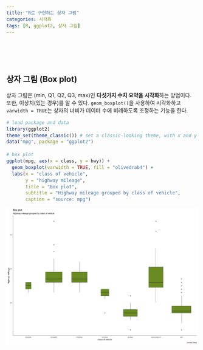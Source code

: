 ```yaml
---
title: "R로 구현하는 상자 그림"
categories: 시각화
tags: [R, ggplot2, 상자 그림]
---
```


<div style="margin-bottom:100px;"></div>

## 상자 그림 (Box plot)

상자 그림은 (min, Q1, Q2, Q3, max)인 **다섯가지 수치 요약을 시각화**하는 방법이다. 또한, 이상치(있는 경우)를 알 수 있다. `geom_boxplot()`을 사용하여 시각화하고 `varwidth = TRUE`는 상자의 너비가 데이터 수에 비례하도록 조정하는 기능을 한다.

```r
# load package and data
library(ggplot2)
theme_set(theme_classic()) # set a classic-looking theme, with x and y axis lines and no grid lines
data("mpg", package = "ggplot2")

# box plot
ggplot(mpg, aes(x = class, y = hwy)) + 
  geom_boxplot(varwidth = TRUE, fill = "olivedrab4") + 
  labs(x = "class of vehicle", 
       y = "highway mileage",
       title = "Box plot", 
       subtitle = "Highway mileage grouped by class of vehicle", 
       caption = "source: mpg")
```

![](/public/img/2022-06-22-visualization-summary/box_plot-1.png)